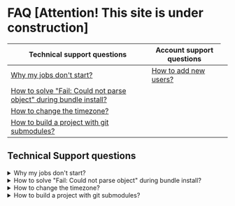# FAQ [Attention! This site is under construction]

<!-- markdownlint-disable -->
<table>
  <thead>
    <tr>
      <th>Technical support questions</th>
      <th>Account support questions</th>
    </tr>
  </thead>
  <tbody>
  <tr>
    <td><a href="#why-my-jobs-dont-start">Why my jobs don't start?</a></td>
    <td><a href="#how-to-add-new-users">How to add new users?</a></td>
  </tr>
  <tr>
    <td><a href="#fail-could-not-parse-object">How to solve "Fail: Could not parse object" during bundle install?</a></td>
    <td></td>
  <tr>
    <td><a href="#how-to-change-the-timezone">How to change the timezone?</a></td>
    <td></td>
  </tr>
  <tr>
    <td><a href="#how-to-build-with-git-submodules">How to build a project with git submodules?</a></td>
    <td><td>
  </tr>
  </tbody>
</table>  
 
## Technical Support questions
 
 <details>
 <summary id="why-my-jobs-dont-start">Why my jobs don't start?</summary>
  <p>
    
You might be hitting the quota limitation. Check your organization's quota
in Billing > See detailed insights… > Quota. More information about quota 
and how to ask for an increase here: 
https://docs.semaphoreci.com/article/133-quotas-and-limits.

You may also run `sem get jobs` to display all running jobs 
so you may confirm how much quota is being used. 
More information about `sem get`: 
https://docs.semaphoreci.com/article/53-sem-reference#sem-get-examples.
  </p>
</details>

<details>
  <summary id="fail-could-not-parse-object">How to solve "Fail: Could not parse object" during bundle install?</summary>
  <p>
    
If the `bundle install` output looks like this:
```bash
Fetching gem metadata from http://rubygems.org/.......
Fetching gem metadata from http://rubygems.org/..
Updating git://github.com/some/gem.git
fatal: Could not parse object 'a84dd3407eaf064064cca9650c354cb163384467'.
Git error: command `git reset --hard a84dd3407eaf064064cca9650c354cb163384467` in directory /home/runner/somehash/vendor/bundle/ruby/1.9.1/bundler/gems/gem-a84dd3407eaf has failed.
If this error persists you could try removing the cache directory '/home/runner/somehash/vendor/bundle/ruby/1.9.1/cache/bundler/git/gem-cbe2ee16ed53098079007f06cd77ed0890d0d752'
```
    
This problem occurs when there have been changes like 
force-pushes to a git repo which is referenced in a Gemfile. 
You can solve it by following these steps:
- Comment that gem line in the Gemfile
- Run `bundle install`
- Uncomment the gem line in the Gemfile
- Run `bundle install` again

The Gemfile.lock will now reference a valid git revision.
  </p>
</details>

<details>
  <summary id="how-to-change-the-timezone">How to change the timezone?</summary>
  <p>
    
The default timezone in the virtual machine is set to UTC. 
The timezone can be changed in 2 ways:

- Assign a different value to `TZ` environment variable: 
```
export TZ=Europe/Belgrade
```
- Create a symlink in `/etc/localtime` to one of the available timezones:
```
sudo ln -sf /usr/share/zoneinfo/Europe/Belgrade /etc/localtime
```
  </p>
</details>

<details>
  <summary id="how-to-build-with-git-submodules">How to build a project with git submodules?</summary>
  <p>

- Add the following commands as a [prologue][]:
```
git submodule init
git submodule update
```
- Add the following command as an [epilogue][]:
```
git submodule deinit --force .
```
Make sure that Semaphore has permissions to clone your submodules repository. 
In our [private dependencies][private-dependencies] page you can find more
information about setting permissions for private repositories.
  </p>
</detail>


## Account support questions

<details>
  <summary id="how-to-add-new-users">How to add new users?</summary>
  <p>
    
Go to the `People` page of your organization and click on `Refresh list` button.
  </p>
</details>



[prologue]: https://docs.semaphoreci.com/reference/pipeline-yaml-reference/#the-prologue-property
[epilogue]: https://docs.semaphoreci.com/reference/pipeline-yaml-reference/#the-epilogue-property
[private-dependencies]: https://docs.semaphoreci.com/essentials/using-private-dependencies/
